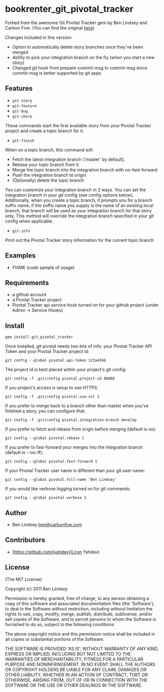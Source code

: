 bookrenter\_git\_pivotal\_tracker
===========

Forked from the awesome Git Pivotal Tracker gem by Ben Lindsey and Carbon Five.  (You can find the original [here](https://github.com/blindsey/git_pivotal_tracker))

Changes included in this version:

* Option to automatically delete story branches once they've been merged
* Ability to pick your integration branch on the fly (when you start a new story)
* Changed git hook from prepare-commit-msg to commit-msg since commit-msg is better supported by git apps

Features
--------

* `git-story`
* `git-feature`
* `git-bug`
* `git-chore`

These commands start the first available story from your Pivotal Tracker project and create a topic branch for it.

* `git-finish`

When on a topic branch, this command will:

* Fetch the latest integration branch ('master' by default), 
* Rebase your topic branch from it
* Merge the topic branch into the integration branch with no-fast-forward 
* Push the integration branch to origin
* (Optionally) delete the topic branch

You can customize your integration branch in 2 ways.  You can set the integration branch in your git config (see config options below).  Additionally, when you create a topic branch, it prompts you for a branch suffix name; if the suffix name you supply is the name of an existing local branch, that branch will be used as your integration branch for that story only.  This method will override the integration branch specified in your git config when applicable.

* `git-info`

Print out the Pivotal Tracker story information for the current topic branch

Examples
--------

* FIXME (code sample of usage)

Requirements
------------

* a github account
* a Pivotal Tracker project
* Pivotal Tracker api service hook turned on for your github project (under Admin -> Service Hooks)

Install
-------

``gem install git_pivotal_tracker``

Once installed, git pivotal needs two bits of info: your Pivotal Tracker API Token and your Pivotal Tracker project id:

``git config --global pivotal.api-token 123a456b``

The project id is best placed within your project's git config:

``git config -f .git/config pivotal.project-id 88888``

If you project's access is setup to use HTTPS:

``git config -f .git/config pivotal.use-ssl 1``

If you prefer to merge back to a branch other than master when you've finished a story, you can configure that:

``git config -f .git/config pivotal.integration-branch develop``

If you prefer to fetch and rebase from origin before merging (default is no):

``git config --global pivotal.rebase 1``

If you prefer to fast-forward your merges into the integration branch (default is --no-ff):

``git config --global pivotal.fast-forward 1``

If your Pivotal Tracker user name is different than your git user name:

``git config --global pivotal.full-name 'Ben Lindsey'``

If you would like verbose logging turned on for git commands:

``git config --global pivotal.verbose 1``

Author
------

* Ben Lindsey <ben@carbonfive.com>

Contributors
------

* [https://github.com/lyahdav](Liron Yahdav)

License
-------

(The MIT License)

Copyright (c) 2011 Ben Lindsey

Permission is hereby granted, free of charge, to any person obtaining
a copy of this software and associated documentation files (the
'Software'), to deal in the Software without restriction, including
without limitation the rights to use, copy, modify, merge, publish,
distribute, sublicense, and/or sell copies of the Software, and to
permit persons to whom the Software is furnished to do so, subject to
the following conditions:

The above copyright notice and this permission notice shall be
included in all copies or substantial portions of the Software.

THE SOFTWARE IS PROVIDED 'AS IS', WITHOUT WARRANTY OF ANY KIND,
EXPRESS OR IMPLIED, INCLUDING BUT NOT LIMITED TO THE WARRANTIES OF
MERCHANTABILITY, FITNESS FOR A PARTICULAR PURPOSE AND NONINFRINGEMENT.
IN NO EVENT SHALL THE AUTHORS OR COPYRIGHT HOLDERS BE LIABLE FOR ANY
CLAIM, DAMAGES OR OTHER LIABILITY, WHETHER IN AN ACTION OF CONTRACT,
TORT OR OTHERWISE, ARISING FROM, OUT OF OR IN CONNECTION WITH THE
SOFTWARE OR THE USE OR OTHER DEALINGS IN THE SOFTWARE.
